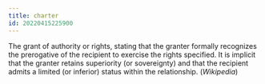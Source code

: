 ```yaml
---
title: charter
id: 20220415225900
---
```


The grant of authority or rights, stating that the granter formally recognizes the prerogative of the recipient to exercise the rights specified. It is implicit that the granter retains superiority (or sovereignty) and that the recipient admits a limited (or inferior) status within the relationship. (*Wikipedia*)
